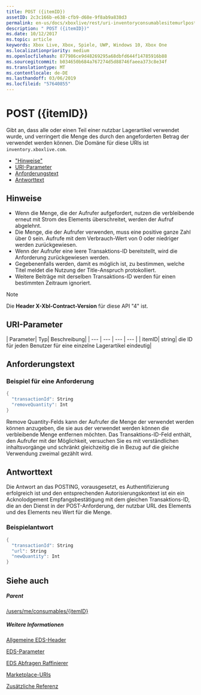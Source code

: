 ```yaml
---
title: POST ({itemID})
assetID: 2c3c166b-e638-cfb9-d68e-9f8ab9a838d3
permalink: en-us/docs/xboxlive/rest/uri-inventoryconsumablesitemurlpost.html
description: " POST ({itemID})"
ms.date: 10/12/2017
ms.topic: article
keywords: Xbox Live, Xbox, Spiele, UWP, Windows 10, Xbox One
ms.localizationpriority: medium
ms.openlocfilehash: 877986ce9d48269295a68dbfd644f14785916b88
ms.sourcegitcommit: b034650b684a767274d5d88746faeea373c8e34f
ms.translationtype: MT
ms.contentlocale: de-DE
ms.lasthandoff: 03/06/2019
ms.locfileid: "57640855"
---
```

# <a name="post-itemid"></a>POST ({itemID})
Gibt an, dass alle oder einen Teil einer nutzbar Lagerartikel verwendet wurde, und verringert die Menge des durch den angeforderten Betrag der verwendet werden können.
Die Domäne für diese URIs ist `inventory.xboxlive.com`.

  * ["Hinweise"](#ID4EX)
  * [URI-Parameter](#ID4EQB)
  * [Anforderungstext](#ID4E2B)
  * [Antworttext](#ID4ENC)

<a id="ID4EX"></a>


## <a name="remarks"></a>Hinweise

   * Wenn die Menge, die der Aufrufer aufgefordert, nutzen die verbleibende erneut mit Strom des Elements überschreitet, werden der Aufruf abgelehnt.
   * Die Menge, die der Aufrufer verwenden, muss eine positive ganze Zahl über 0 sein. Aufrufe mit dem Verbrauch-Wert von 0 oder niedriger werden zurückgewiesen.
   * Wenn der Aufrufer eine leere Transaktions-ID bereitstellt, wird die Anforderung zurückgewiesen werden.
   * Gegebenenfalls werden, damit es möglich ist, zu bestimmen, welche Titel meldet die Nutzung der Title-Anspruch protokolliert.
   * Weitere Beiträge mit derselben Transaktions-ID werden für einen bestimmten Zeitraum ignoriert.


> [!NOTE]
> Die <b>Header X-Xbl-Contract-Version</b> für diese API "4" ist.


<a id="ID4EQB"></a>


## <a name="uri-parameters"></a>URI-Parameter

| Parameter| Typ| Beschreibung|
| --- | --- | --- | --- |
| itemID| string| die ID für jeden Benutzer für eine einzelne Lagerartikel eindeutig|

<a id="ID4E2B"></a>


## <a name="request-body"></a>Anforderungstext

<a id="ID4EBC"></a>


### <a name="sample-request"></a>Beispiel für eine Anforderung


```cpp
{
  "transactionId": String
  "removeQuantity": Int
}

```


Remove Quantity-Felds kann der Aufrufer die Menge der verwendet werden können anzugeben, die sie aus der verwendet werden können die verbleibende Menge entfernen möchten. Das Transaktions-ID-Feld enthält, den Aufrufer mit der Möglichkeit, versuchen Sie es mit verständlichen inhaltsvorgänge und schränkt gleichzeitig die in Bezug auf die gleiche Verwendung zweimal gezählt wird.

<a id="ID4ENC"></a>


## <a name="response-body"></a>Antworttext

Die Antwort an das POSTING, vorausgesetzt, es Authentifizierung erfolgreich ist und den entsprechenden Autorisierungskontext ist ein ein Acknolodgement Empfangsbestätigung mit dem gleichen Transaktions-ID, die an den Dienst in der POST-Anforderung, der nutzbar URL des Elements und des Elements neu Wert für die Menge.

<a id="ID4EVC"></a>


### <a name="sample-response"></a>Beispielantwort


```cpp
{
  "transactionId": String
  "url": String
  "newQuantity": Int
}

```


<a id="ID4E6C"></a>


## <a name="see-also"></a>Siehe auch

<a id="ID4EBD"></a>


##### <a name="parent"></a>Parent

[/users/me/consumables/{itemID}](uri-inventoryconsumablesitemurl.md)


<a id="ID4ELD"></a>


##### <a name="further-information"></a>Weitere Informationen

[Allgemeine EDS-Header](../../additional/edscommonheaders.md)

 [EDS-Parameter](../../additional/edsparameters.md)

 [EDS Abfragen Raffinierer](../../additional/edsqueryrefiners.md)

 [Marketplace-URIs](atoc-reference-marketplace.md)

 [Zusätzliche Referenz](../../additional/atoc-xboxlivews-reference-additional.md)
